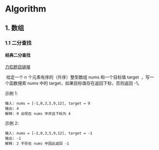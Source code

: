 # Algorithm

## 1. 数组

### 1.1 二分查找

#### 经典二分查找

[力扣题目链接](https://leetcode.cn/problems/binary-search/)

​		给定一个 n 个元素有序的（升序）整型数组 nums 和一个目标值 target  ，写一个函数搜索 nums 中的 target，如果目标值存在返回下标，否则返回 -1。

示例 1:        

```
输入: nums = [-1,0,3,5,9,12], target = 9     
输出: 4       
解释: 9 出现在 nums 中并且下标为 4     
```

示例 2:    

```
输入: nums = [-2,0,3,5,9,12], target = -1     
输出: -1        
解释: 2 不存在 nums 中因此返回 -1        
```





















































